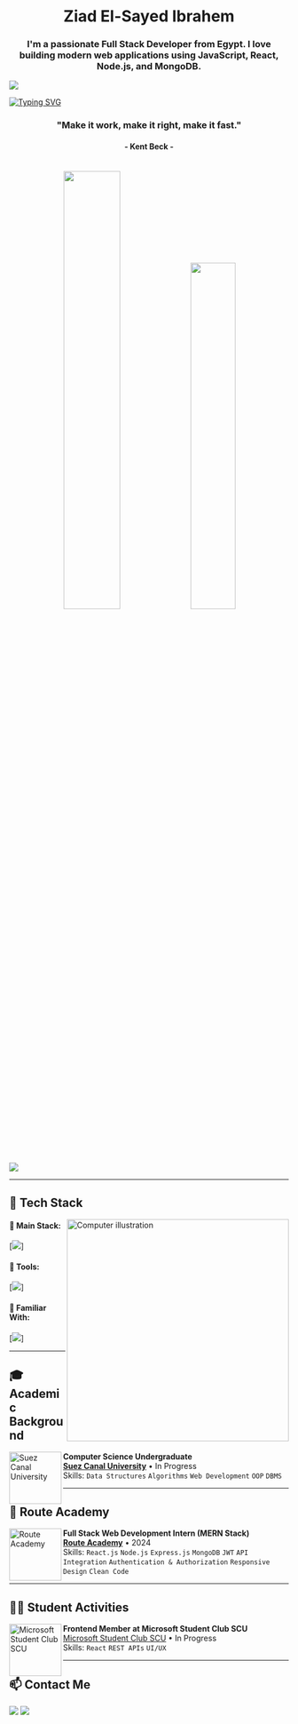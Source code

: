 <h1 align="center"> Ziad El-Sayed Ibrahem</h1>
<h3 align="center">I'm a passionate Full Stack Developer from Egypt. I love building modern web applications using JavaScript, React, Node.js, and MongoDB.</h3>

<img src="https://github.com/Anmol-Baranwal/Cool-GIFs-For-GitHub/assets/74038190/d48893bd-0757-481c-8d7e-ba3e163feae7" />

[![Typing SVG](https://readme-typing-svg.herokuapp.com?color=87B2BB&size=35&center=true&vCenter=true&width=1000&lines=As-Salamu+Alaykum!;My+name+is+Ziad+Elsayed;Welcome+to+my+GitHub+account)](https://git.io/typing-svg)

<h3 align="center">"Make it work, make it right, make it fast."</h3>
<h4 align="center">- Kent Beck -</h4>

<br/>

<div align="center">
  <img width="45%" src="https://github-readme-streak-stats.herokuapp.com?user=ZiadElsayed01&theme=radical&date_format=j%20M%5B%20Y%5D" />
  <img width="40%" src="https://github-readme-stats.vercel.app/api/top-langs/?username=ZiadElsayed01&layout=compact&theme=radical" />
</div>

<br/>

![](https://komarev.com/ghpvc/?username=ZiadElsayed01)

---

## 🧠 Tech Stack

<img src="https://raw.githubusercontent.com/MicaelliMedeiros/micaellimedeiros/master/image/computer-illustration.png" width="400px" align="right" alt="Computer illustration" />

#### 🚀 Main Stack:
[<img src="https://skillicons.dev/icons?i=react,nodejs,express,mongodb,tailwind,bootstrap" />]

#### 🔧 Tools:
[<img src="https://skillicons.dev/icons?i=vscode,git,github,postman,figma,linux" />]

#### 📘 Familiar With:
[<img src="https://skillicons.dev/icons?i=js,ts,py,c,cpp,vercel,firebase" />]

---

## 🎓 Academic Background

[<img align="left" height="94px" width="94px" alt="Suez Canal University" src="https://scu.eg/storage/2023/03/%D8%AC%D8%A7%D9%85%D8%B9%D8%A9-%D9%82%D9%86%D8%A7%D8%A9-%D8%A7%D9%84%D8%B3%D9%88%D9%8A%D8%B3.png"/>](https://suez.edu.eg/ar/en/)
**Computer Science Undergraduate**  
[**Suez Canal University**](https://suez.edu.eg/ar/en/) • In Progress  
Skills: `Data Structures` `Algorithms` `Web Development` `OOP` `DBMS`

---

## 🏫 Route Academy

[<img align="left" height="94px" width="94px" alt="Route Academy" src="https://media.licdn.com/dms/image/D4E0BAQFg41-dEqcClA/company-logo_200_200/0/1708029466092/routeacademy_logo?e=2147483647&v=beta&t=oeUJkt4xQ9RoxzloW-LsACUU3M-9k9LdHnDkw7XxEmY"/>](https://routeacademy.com/)
**Full Stack Web Development Intern (MERN Stack)**  
[**Route Academy**](https://routeacademy.com/) • 2024  
Skills: `React.js` `Node.js` `Express.js` `MongoDB` `JWT` `API Integration` `Authentication & Authorization` `Responsive Design` `Clean Code`

---

## 🧑‍💻 Student Activities

[<img align="left" height="94px" width="94px" alt="Microsoft Student Club SCU" src="https://encrypted-tbn0.gstatic.com/images?q=tbn:ANd9GcS4pPQ23qPDGlrq0jMISlIAAP2dVfDWtEFa0g&s"/>](https://m.facebook.com/MicrosoftSCU/)
**Frontend Member at Microsoft Student Club SCU**  
[Microsoft Student Club SCU](https://m.facebook.com/MicrosoftSCU/) • In Progress  
Skills: `React` `REST APIs` `UI/UX`

---

## 📫 Contact Me

<div>
  <a href="mailto:ziadelsayed935@gmail.com"><img src="https://img.shields.io/badge/Gmail-D14836?style=for-the-badge&logo=gmail&logoColor=white" /></a>
  <a href="https://www.linkedin.com/in/ziadelsayed01/"><img src="https://img.shields.io/badge/-LinkedIn-%230077B5?style=for-the-badge&logo=linkedin&logoColor=white" /></a>
</div>

